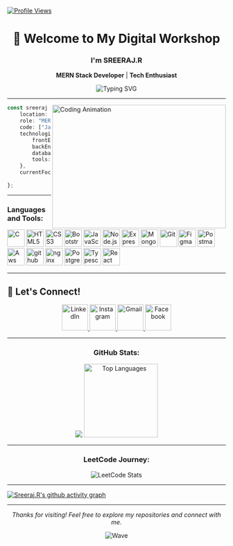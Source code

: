 [![Profile Views](https://komarev.com/ghpvc/?username=sreeraj100&label=Profile%20Views&color=00f7ff&style=flat-square)](https://github.com/Sreeraj100)
<div align="center">

# 👋 Welcome to My Digital Workshop

### I'm SREERAJ.R
**MERN Stack Developer** | **Tech Enthusiast**

<img src="https://readme-typing-svg.herokuapp.com?font=Fira+Code&weight=600&size=28&pause=1000&color=00F7FF&center=true&vCenter=true&random=false&width=600&lines=Building+Digital+Experiences;MERN+Stack+Enthusiast;Always+Learning%2C+Always+Growing" alt="Typing SVG" />

</div>

---

<div>
<img align="right" width="400" height="285" src="https://camo.githubusercontent.com/2366b34bb903c09617990fb5fff4622f3e941349e846ddb7e73df872a9d21233/68747470733a2f2f63646e2e6472696262626c652e636f6d2f75736572732f3733303730332f73637265656e73686f74732f363538313234332f6176656e746f2e676966" alt="Coding Animation" />

```typescript
const sreeraj = {
    location: "India,Kerala",
    role: "MERN Stack Developer",
    code: ["JavaScript", "TypeScript", "C", "HTML/CSS"],
    technologies: {
        frontEnd: ["React", "HTML5", "CSS3", "Bootstrap"],
        backEnd: ["Node.js", "Express.js"],
        databases: ["MongoDB", "PostgreSQL"],
        tools: ["Git", "AWS", "Nginx", "Postman", "Figma"]
    },
    currentFocus: "Building scalable web applications",
    
};
```
</div>

---

<h3 align="left">Languages and Tools:</h3>
<p align="left">
  <img src="https://github.com/marwin1991/profile-technology-icons/blob/main/icons/c.png" height="40" alt="C" />
  <img src="https://cdn.jsdelivr.net/gh/devicons/devicon/icons/html5/html5-original.svg" height="40" alt="HTML5" />
  <img src="https://cdn.jsdelivr.net/gh/devicons/devicon/icons/css3/css3-original.svg" height="40" alt="CSS3" />
  <img src="https://cdn.jsdelivr.net/gh/devicons/devicon/icons/bootstrap/bootstrap-original.svg" height="40" alt="Bootstrap" />
  <img src="https://cdn.jsdelivr.net/gh/devicons/devicon/icons/javascript/javascript-original.svg" height="40" alt="JavaScript" />
  <img src="https://cdn.jsdelivr.net/gh/devicons/devicon/icons/nodejs/nodejs-plain-wordmark.svg" height="40" alt="Node.js" />
  <img src="https://github.com/marwin1991/profile-technology-icons/blob/main/icons/express.png" height="40" alt="Express.js" />
  <img src="https://cdn.jsdelivr.net/gh/devicons/devicon/icons/mongodb/mongodb-original.svg" height="40" alt="MongoDB" />
  <img src="https://cdn.jsdelivr.net/gh/devicons/devicon/icons/git/git-original.svg" height="40" alt="Git" />
  <img src="https://cdn.jsdelivr.net/gh/devicons/devicon/icons/figma/figma-original.svg" height="40" alt="Figma" />
  <img src="https://github.com/marwin1991/profile-technology-icons/blob/main/icons/postman.png" height="40" alt="Postman" />
  <img src="https://cdn.jsdelivr.net/gh/devicons/devicon/icons/amazonwebservices/amazonwebservices-plain-wordmark.svg" height="40" alt="Aws" />
  <img src="https://github.com/marwin1991/profile-technology-icons/blob/main/icons/github.png" height="40" alt="github" />
  <img src="https://cdn.jsdelivr.net/gh/devicons/devicon/icons/nginx/nginx-original.svg" height="40" alt="nginx" />
  <img src="https://cdn.jsdelivr.net/gh/devicons/devicon/icons/postgresql/postgresql-original.svg" width="40" height="40" alt="PostgreSQL" />
  <img src="https://github.com/marwin1991/profile-technology-icons/blob/main/icons/typescript.png" height="40" alt="Typescript" />
  <img src="https://cdn.jsdelivr.net/gh/devicons/devicon/icons/react/react-original.svg" width="40" height="40" alt="React" />
</p>

---

## 🤝 Let's Connect!

<div align="center">

<a href="https://www.linkedin.com/in/sreeraj-r-/" target="_blank">
  <img src="https://img.icons8.com/fluency/96/linkedin.png" width="60" height="60" alt="LinkedIn" />
</a>
<a href="https://www.instagram.com/beatscriptor/" target="_blank">
  <img src="https://img.icons8.com/fluency/96/instagram-new.png" width="60" height="60" alt="Instagram" />
</a>
<a href="mailto:sreerajsrgmanu2@gmail.com" target="_blank">
  <img src="https://img.icons8.com/fluency/96/gmail-new.png" width="60" height="60" alt="Gmail" />
</a>
<a href="https://www.facebook.com/sreeraj.r.1848/" target="_blank">
  <img src="https://img.icons8.com/fluency/96/facebook-new.png" width="60" height="60" alt="Facebook" />
</a>

</div>

---

<h3 align="center">GitHub Stats:</h3>
<div align="center">
  <img src="https://github-readme-stats.vercel.app/api?username=sreeraj100&show_icons=true&theme=radical&&hide=issues" />
  <img src="https://github-readme-stats.vercel.app/api/top-langs?username=sreeraj100&locale=en&hide_title=false&layout=compact&card_width=320&langs_count=5&theme=dracula&hide_border=false" height="170" alt="Top Languages" />
</div>

---

<h3 align="center">LeetCode Journey:</h3>
<p align="center">
  <img src="https://leetcard.jacoblin.cool/Sreeraj179?theme=dark" alt="LeetCode Stats" />
</p>

---

[![Sreeraj.R's github activity graph](https://github-readme-activity-graph.vercel.app/graph?username=sreeraj100&bg_color=000000&color=ffffff&line=51f565&point=ffffff&area=true&hide_border=true)](https://github.com/ashutosh00710/github-readme-activity-graph)

---

<div align="center">

*Thanks for visiting! Feel free to explore my repositories and connect with me.* 

![Wave](https://raw.githubusercontent.com/mayhemantt/mayhemantt/Update/svg/Bottom.svg)

</div>
